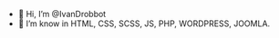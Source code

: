 - 👋 Hi, I’m @IvanDrobbot
- 👀 I’m know in HTML, CSS, SCSS, JS, PHP, WORDPRESS, JOOMLA.

<!---
IvanDrobbot/IvanDrobbot is a ✨ special ✨ repository because its `README.md` (this file) appears on your GitHub profile.
You can click the Preview link to take a look at your changes.
--->
